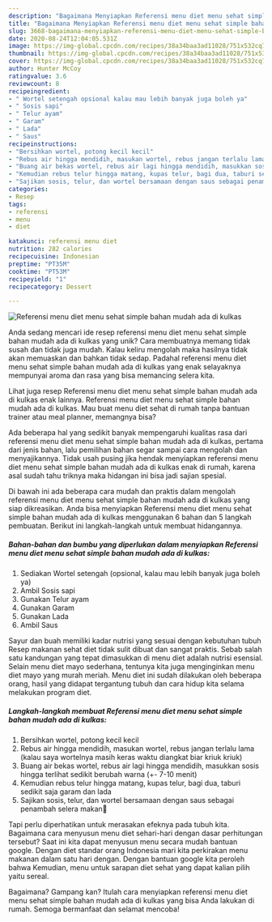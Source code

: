 ```yaml
---
description: "Bagaimana Menyiapkan Referensi menu diet menu sehat simple bahan mudah ada di kulkas yang Lezat Sekali"
title: "Bagaimana Menyiapkan Referensi menu diet menu sehat simple bahan mudah ada di kulkas yang Lezat Sekali"
slug: 3668-bagaimana-menyiapkan-referensi-menu-diet-menu-sehat-simple-bahan-mudah-ada-di-kulkas-yang-lezat-sekali
date: 2020-08-24T12:04:05.531Z
image: https://img-global.cpcdn.com/recipes/38a34baa3ad11028/751x532cq70/referensi-menu-diet-menu-sehat-simple-bahan-mudah-ada-di-kulkas-foto-resep-utama.jpg
thumbnail: https://img-global.cpcdn.com/recipes/38a34baa3ad11028/751x532cq70/referensi-menu-diet-menu-sehat-simple-bahan-mudah-ada-di-kulkas-foto-resep-utama.jpg
cover: https://img-global.cpcdn.com/recipes/38a34baa3ad11028/751x532cq70/referensi-menu-diet-menu-sehat-simple-bahan-mudah-ada-di-kulkas-foto-resep-utama.jpg
author: Hunter McCoy
ratingvalue: 3.6
reviewcount: 8
recipeingredient:
- " Wortel setengah opsional kalau mau lebih banyak juga boleh ya"
- " Sosis sapi"
- " Telur ayam"
- " Garam"
- " Lada"
- " Saus"
recipeinstructions:
- "Bersihkan wortel, potong kecil kecil"
- "Rebus air hingga mendidih, masukan wortel, rebus jangan terlalu lama (kalau saya wortelnya masih keras waktu diangkat biar kriuk kriuk)"
- "Buang air bekas wortel, rebus air lagi hingga mendidih, masukkan sosis hingga terlihat sedikit berubah warna (+- 7-10 menit)"
- "Kemudian rebus telur hingga matang, kupas telur, bagi dua, taburi sedikit saja garam dan lada"
- "Sajikan sosis, telur, dan wortel bersamaan dengan saus sebagai penambah selera makan🥰"
categories:
- Resep
tags:
- referensi
- menu
- diet

katakunci: referensi menu diet 
nutrition: 282 calories
recipecuisine: Indonesian
preptime: "PT35M"
cooktime: "PT53M"
recipeyield: "1"
recipecategory: Dessert

---
```



![Referensi menu diet menu sehat simple bahan mudah ada di kulkas](https://img-global.cpcdn.com/recipes/38a34baa3ad11028/751x532cq70/referensi-menu-diet-menu-sehat-simple-bahan-mudah-ada-di-kulkas-foto-resep-utama.jpg)

Anda sedang mencari ide resep referensi menu diet menu sehat simple bahan mudah ada di kulkas yang unik? Cara membuatnya memang tidak susah dan tidak juga mudah. Kalau keliru mengolah maka hasilnya tidak akan memuaskan dan bahkan tidak sedap. Padahal referensi menu diet menu sehat simple bahan mudah ada di kulkas yang enak selayaknya mempunyai aroma dan rasa yang bisa memancing selera kita.

Lihat juga resep Referensi menu diet menu sehat simple bahan mudah ada di kulkas enak lainnya. Referensi menu diet menu sehat simple bahan mudah ada di kulkas. Mau buat menu diet sehat di rumah tanpa bantuan trainer atau meal planner, memangnya bisa?

Ada beberapa hal yang sedikit banyak mempengaruhi kualitas rasa dari referensi menu diet menu sehat simple bahan mudah ada di kulkas, pertama dari jenis bahan, lalu pemilihan bahan segar sampai cara mengolah dan menyajikannya. Tidak usah pusing jika hendak menyiapkan referensi menu diet menu sehat simple bahan mudah ada di kulkas enak di rumah, karena asal sudah tahu triknya maka hidangan ini bisa jadi sajian spesial.


Di bawah ini ada beberapa cara mudah dan praktis dalam mengolah referensi menu diet menu sehat simple bahan mudah ada di kulkas yang siap dikreasikan. Anda bisa menyiapkan Referensi menu diet menu sehat simple bahan mudah ada di kulkas menggunakan 6 bahan dan 5 langkah pembuatan. Berikut ini langkah-langkah untuk membuat hidangannya.

<!--inarticleads1-->

##### Bahan-bahan dan bumbu yang diperlukan dalam menyiapkan Referensi menu diet menu sehat simple bahan mudah ada di kulkas:

1. Sediakan  Wortel setengah (opsional, kalau mau lebih banyak juga boleh ya)
1. Ambil  Sosis sapi
1. Gunakan  Telur ayam
1. Gunakan  Garam
1. Gunakan  Lada
1. Ambil  Saus


Sayur dan buah memiliki kadar nutrisi yang sesuai dengan kebutuhan tubuh Resep makanan sehat diet tidak sulit dibuat dan sangat praktis. Sebab salah satu kandungan yang tepat dimasukkan di menu diet adalah nutrisi esensial. Selain menu diet mayo sederhana, tentunya kita juga menginginkan menu diet mayo yang murah meriah. Menu diet ini sudah dilakukan oleh beberapa orang, hasil yang didapat tergantung tubuh dan cara hidup kita selama melakukan program diet. 

<!--inarticleads2-->

##### Langkah-langkah membuat Referensi menu diet menu sehat simple bahan mudah ada di kulkas:

1. Bersihkan wortel, potong kecil kecil
1. Rebus air hingga mendidih, masukan wortel, rebus jangan terlalu lama (kalau saya wortelnya masih keras waktu diangkat biar kriuk kriuk)
1. Buang air bekas wortel, rebus air lagi hingga mendidih, masukkan sosis hingga terlihat sedikit berubah warna (+- 7-10 menit)
1. Kemudian rebus telur hingga matang, kupas telur, bagi dua, taburi sedikit saja garam dan lada
1. Sajikan sosis, telur, dan wortel bersamaan dengan saus sebagai penambah selera makan🥰


Tapi perlu diperhatikan untuk merasakan efeknya pada tubuh kita. Bagaimana cara menyusun menu diet sehari-hari dengan dasar perhitungan tersebut? Saat ini kita dapat menyusun menu secara mudah bantuan google. Dengan diet standar orang Indonesia mari kita perkirakan menu makanan dalam satu hari dengan. Dengan bantuan google kita peroleh bahwa Kemudian, menu untuk sarapan diet sehat yang dapat kalian pilih yaitu sereal. 

Bagaimana? Gampang kan? Itulah cara menyiapkan referensi menu diet menu sehat simple bahan mudah ada di kulkas yang bisa Anda lakukan di rumah. Semoga bermanfaat dan selamat mencoba!
